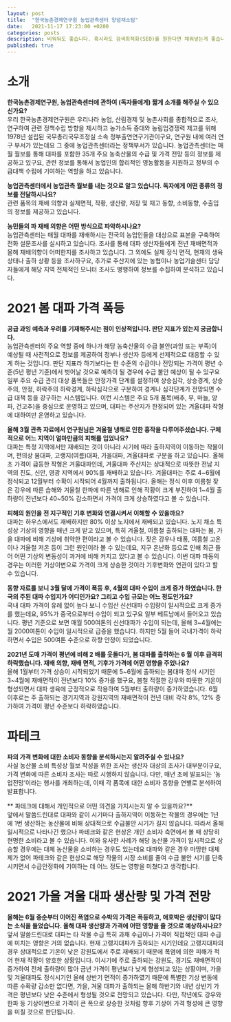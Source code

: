 ```yaml
---
layout: post
title:  "한국농촌경제연구원 농업관측센터 양념채소팀"
date:   2021-11-17 17:23:00 +0200
categories: posts
description: 비워둬도 좋습니다. 혹시라도 검색최적화(SEO)를 원한다면 채워넣는게 좋습니다.
published: true
---  
```

# 소개
**한국농촌경제연구원, 농업관측센터에 관하여 (독자들에게) 짧게 소개를 해주실 수 있으신가요?**  
우리 한국농촌경제연구원은 우리나라 농업, 산림경제 및 농촌사회를 종합적으로 조사, 연구하여 관련 정책수립 방향을 제시하고 농가소득 증대와 농림업경쟁력 제고를 위해 1978년 설립된 국무총리국무조정실 소속 정부출연연구기관이구요, 연구원 내에 여러 연구 부서가 있는데요 그 중에 농업관측센터라는 정책부서가 있습니다. 농업관측센터는 매월 월보를 통해 대파를 포함한 35개 주요 농축산물의 수급 및 가격 전망 등의 정보를 제공하고 있구요, 관련 정보를 통해서 농업인의 합리적인 영농활동을 지원하고 정부의 수급대책 수립에 기여하는 역할을 하고 있습니다.  
   
**농업관측센터에서 농업관측 월보를 내는 것으로 알고 있습니다. 독자에게 어떤 종류의 정보를 전달하시나요?**  
  관련 품목의 재배 의향과 실제면적, 작황, 생산량, 저장 및 재고 동향, 소비동향, 수출입의 정보를 제공하고 있습니다.  
 
**농민들의 파 재배 의향은 어떤 방식으로 파악하시나요?**  
농업관측센터는 매월 대파를 재배하시는 전국의 농업인들을 대상으로 표본을 구축하여 전화 설문조사를 실시하고 있습니다. 조사를 통해 대파 생산자들에게 전년 재배면적과 올해 재배의향이 어떠한지를 조사하고 있습니다. 그 외에도 실제 정식 면적, 현재의 생육 상태나 출하 상황 등을 조사하구요, 추가로 주산지에 있는 농협이나 농업기술센터 담당자들에게 해당 지역 전체적인 모니터 조사도 병행하여 정보를 수집하여 분석하고 있습니다.  
   
# 2021 봄 대파 가격 폭등
**공급 과잉 예측과 우려를 기재해주시는 점이 인상적입니다. 판단 지표가 있는지 궁금합니다.**  
농업관측센터의 주요 역할 중에 하나가 해당 농축산물의 수급 불안(과잉 또는 부족)이 예상될 때 사전적으로 정보를 제공하여 정부나 생산자 등에게 선제적으로 대응할 수 있게 하는 것입니다. 판단 지표라 하기보다는 현 수준의 수급이나 전망되는 가격이 평년 수준(5년 평년 기준)에서 벗어날 것으로 예측이 될 경우에 수급 불안 예상이 될 수 있구요 일부 주요 수급 관리 대상 품목들은 안정가격 단계를 설정하여 상승심각, 상승경계, 상승주의, 안정, 하락주의 하락경계, 하락심각으로 구분하여 경계나 심각단계가 전망되면 수급 대책 등을 강구하는 시스템입니다. 이런 시스템은 주요 5개 품목(배추, 무, 마늘, 양파, 건고추)을 중심으로 운영하고 있으며, 대파는 주산지가 한정되어 있는 겨울대파 작형에 대하여만 운영하고 있습니다.
   
**올해 3월 관측 자료에서 연구원님은 겨울철 냉해로 인한 흉작을 다루어주셨습니다. 구체적으로 어느 지역이 얼마만큼의 피해를 입었나요?**  
대파는 특정 지역에서만 재배되는 것이 아니라 시기에 따라 출하지역이 이동하는 작물이며, 편의상 봄대파, 고랭지(여름)대파, 가을대파, 겨울대파로 구분을 하고 있습니다. 올해 초 가격이 급등한 작형은 겨울대파인데, 겨울대파 주산지는 상대적으로 따뜻한 전남 지역의 진도, 신안, 영광 지역에서 90%를 재배하고 있습니다. 겨울대파는 주로 4~6월에 정식되고 12월부터 수확이 시작되어 4월까지 출하됩니다. 올해는 정식 이후 여름철 잦은 강우에 따른 습해와 겨울철 한파에 따른 냉해로 인해 작황이 크게 부진하여 1~4월 출하량이 전년보다 40~50% 감소하면서 가격이 크게 상승하였다고 볼 수 있습니다.
   
**피해의 원인을 전 지구적인 기후 변화와 연결시켜서 이해할 수 있을까요?**  
대파는 하우스에서도 재배하지만 80% 이상 노지에서 재배되고 있습니다. 노지 채소 특성상 기상의 영향을 매년 크게 받고 있으며, 특히 겨울철, 여름철 출하되는 대파는 봄, 가을 대파에 비해 기상에 취약한 편이라고 볼 수 있습니다. 잦은 강우나 태풍, 여름철 고온이나 겨울철 저온 등이 그런 원인이라 볼 수 있는데요, 지구 온난화 등으로 인해 최근 들어 어떤 기상의 변동성이 과거에 비해 커지고 있다고 볼 수 있습니다. 이번 대파 파동의 경우는 이러한 기상이변으로 가격이 크게 상승한 것이라 기후변화와 연관이 있다고 할 수 있습니다.
   
**동향 자료를 보니 3월 달에 가격이 폭등 후, 4월의 대파 수입이 크게 증가 하였습니다. 한국의 주된 대파 수입지가 어디인가요? 그리고 수입 규모는 어느 정도인가요?**  
국내 대파 가격이 유례 없이 높다 보니 수입산 신선대파 수입량이 일시적으로 크게 증가를 했는데요, 95%가 중국으로부터 수입이 되고 있구요 일부 베트남에서 들어오고 있습니다. 평년 기준으로 보면 매월 500여톤의 신선대파가 수입이 되는데, 올해 3~4월에는 월 2000여톤이 수입이 일시적으로 급증을 했습니다. 하지만 5월 들어 국내가격이 하락하면서 수입은 500여톤 수준으로 하향 안정이 되었습니다.
   
**2021년 도매 가격이 평년에 비해 2 배를 웃돌다가, 봄 대파를 출하하는 6 월 이후 급격히
하락했습니다. 재배 의향, 재배 면적, 기후가 가격에 어떤 영향을 주었나요?**  
올해 1월부터 가격 상승이 시작되었기 때문에 5~6월에 출하되는 봄대파 정식 시기인 3~4월에 재배면적이 전년보다 10% 증가를 했구요, 봄철 적절한 강우와 따뜻한 기온이 형성되면서 대파 생육에 긍정적으로 작용하여 5월부터 출하량이 증가하였습니다. 6월 이후로는 주 출하되는 경기지역과 강원지역의 재배면적이 전년 대비 각각 8%, 12% 증가하여 가격이 평년 수준보다 하락하였습니다.  
 
# 파테크  
**파의 가격 변화에 대한 소비자 동향을 분석하시는지 알려주실 수 있나요?**  
사실 농산물 소비 특성상 월보 작성을 위한 조사는 생산자 대상의 조사가 대부분이구요, 가격 변화에 따른 소비자 조사는 따로 시행하지 않습니다. 다만, 매년 초에 발표되는 ‘농업전망’이라는 행사를 개최하는데, 이때 각 품목에 대한 소비자 동향을 연별로 분석하여 발표합니다.  
 
** 파테크에 대해서 개인적으로 어떤 의견을 가지시는지 알 수 있을까요?**  
앞에서 말씀드린대로 대파와 같이 시기마다 출하지역이 이동하는 작물의 경우에는 1년에 1번 생산하는 농산물에 비해 상대적으로 수급불안 시기가 길지 않습니다. 따라서 올해 일시적으로 나타나긴 했으나 파테크와 같은 현상은 개인 소비자 측면에서 볼 때 상당히 현명한 소비라고 볼 수 있습니다. 이와 유사한 사례가 해당 농산물 가격이 일시적으로 상승할 경우에는 대체 농산물을 소비하는 경우도 있는데요 대파와 같은 경우 마땅한 대체제가 없어 파테크와 같은 현상으로 해당 작물의 시장 소비를 줄여 수급 불안 시기를 단축시키면서 수급안정화에 기여하는 데 어느 정도는 영향을 미쳤다고 생각합니다.
   
# 2021 가을 겨울 대파 생산량 및 가격 전망  
**올해는 6월 중순부터 이어진 폭염으로 수박의 가격은 폭등하고, 애호박은 생산량이 많다는 소식을 들었습니다. 올해 대파 생산량과 가격에 어떤 영향을 줄 것으로 예상하시나요?**  
앞서 말씀드린대로 대파는 타 작물 수급 특히 과채 수급이나 가격이 직접적인 대파 수급에 미치는 영향은 거의 없습니다. 현재 고랭지대파가 출하되는 시기인데요 고랭지대파의 경우 상대적으로 기온이 낮은 강원도에서 주로 재배되기 때문에 폭염에 의한 피해가 적어 현재 작황이 양호한 상황입니다. 이시기에 주로 출하되는 강원도, 경기도 재배면적이 증가하여 전체 출하량이 많아 금년 가격이 평년보다 낮게 형성되고 있는 상황이며, 가을 및 겨울대파도 정식시기인 올해 상반기 면적이 증가하였기 때문에 특별한 기상 변동에 따른 수확량 감소만 없다면, 가을, 겨울 대파가 출하되는 올해 하반기와 내년 상반기 가격은 평년보다 낮은 수준에서 형성될 것으로 전망되고 있습니다. 다만, 작년에도 강우와 한파 등 기상이변으로 가격이 큰 폭으로 상승한 것처럼 향후 기상이 가격 형성에 큰 영향을 미칠 것으로 판단됩니다. 
  
